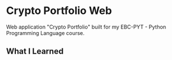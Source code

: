 # Crypto Portfolio Web
Web application "Crypto Portfolio" built for my EBC-PYT - Python Programming Language course.

## What I Learned
